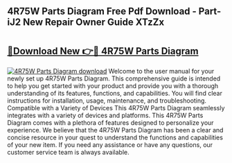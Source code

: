 ## 4R75W Parts Diagram Free Pdf Download - Part-iJ2 New Repair Owner Guide XTzZx

# <h2><a href="http://dfmuihs.blite.top/?on=4R75W+Parts+Diagram">🔗Download New 👉🔴 4R75W Parts Diagram</a></h2>

[![4R75W Parts Diagram download](https://i.imgur.com/lujVjoI.png)](http://dfmuihs.blite.top/?on=4R75W+Parts+Diagram)
Welcome to the user manual for your newly set up 4R75W Parts Diagram. This comprehensive guide is intended to help you get started with your product and provide you with a thorough understanding of its features, functions, and capabilities. You will find clear instructions for installation, usage, maintenance, and troubleshooting. Compatible with a Variety of Devices This 4R75W Parts Diagram seamlessly integrates with a variety of devices and platforms. This 4R75W Parts Diagram comes with a plethora of features designed to personalize your experience. We believe that the 4R75W Parts Diagram has been a clear and concise resource in your quest to understand the functions and capabilities of your new item. If you need any assistance or have any questions, our customer service team is always available.
